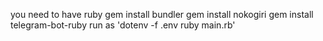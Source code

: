 you need to have ruby
gem install bundler
gem install nokogiri
gem install telegram-bot-ruby
run as 'dotenv -f .env ruby main.rb'
